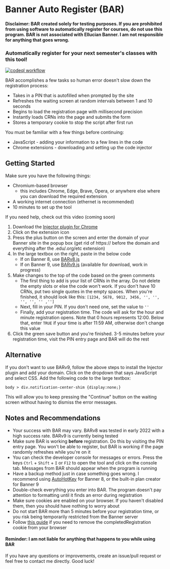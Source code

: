 # Banner Auto Register (BAR)
#### Disclaimer: BAR created solely for testing purposes. If you are prohibited from using software to automatically register for courses, do not use this program. BAR is not associated with Ellucian Banner. I am not responsible for anything that goes wrong.

### Automatically register for your next semester's classes with this tool!
<a href="https://github.com/cm090/banner-auto-register/actions/workflows/codeql-analysis.yml">![codeql workflow](https://github.com/cm090/banner-auto-register/actions/workflows/codeql-analysis.yml/badge.svg)</a>

BAR accomplishes a few tasks so human error doesn't slow down the registration process:
- Takes in a PIN that is autofilled when prompted by the site
- Refreshes the waiting screen at random intervals between 1 and 10 seconds
- Begins to load the registration page with millisecond precision
- Instantly loads CRNs into the page and submits the form
- Stores a temporary cookie to stop the script after first run

You must be familiar with a few things before continuing:
- JavaScript - adding your information to a few lines in the code
- Chrome extensions - downloading and setting up the code injector

## Getting Started
Make sure you have the following things:
- Chromium-based browser
  - this includes Chrome, Edge, Brave, Opera, or anywhere else where you can download the required extension
- A working internet connection (ethernet is recommended)
- 10 minutes to set up the tool

If you need help, check out this video (coming soon)

1. Download the <a href="https://chrome.google.com/webstore/detail/injector/bfdonckegflhbiamlmidciapolfccmmb" target="_blank">Injector plugin for Chrome</a>
2. Click on the extension icon
3. Press the plus button on the screen and enter the domain of your Banner site in the popup box (get rid of https:// before the domain and everything after the .edu/.org/etc extension)
4. In the large textbox on the right, paste in the below code
   - If on Banner 8, use <a href="https://github.com/cm090/banner-auto-register/blob/main/BARv8.js" target="_blank">BARv8.js</a>
   - If on Banner 9, use <a href="https://github.com/cm090/banner-auto-register/blob/main/BARv9.js" target="_blank">BARv9.js</a> (available for download, work in progress)
5. Make changes to the top of the code based on the green comments
   - The first thing to add is your list of CRNs in the array. Do not delete the empty slots or else the code won't work. If you don't have 10 CRNs, put two single quotes in the empty spaces. When you're finished, it should look like this: `[1234, 5678, 9012, 3456, '', '', '', '', '' ,'']`
   - Next, fill in your PIN. If you don't need one, set the value to `''`
   - Finally, add your registration time. The code will ask for the hour and minute registration opens. Note that 0 hours represents 12:00. Below that, enter `TRUE` if your time is after 11:59 AM, otherwise don't change this value
6. Click the green save button and you're finished. 3-5 minutes before your registration time, visit the PIN entry page and BAR will do the rest

## Alternative
If you don't want to use BARv9, follow the above steps to install the Injector plugin and add your domain. Click on the dropdown that says JavaScript and select CSS. Add the following code to the large textbox:
```
body > div.notification-center-shim {display:none;}
```
This will allow you to keep pressing the "Continue" button on the waiting screen without having to dismiss the error messages.

## Notes and Recommendations
- Your success with BAR may vary. BARv8 was tested in early 2022 with a high success rate. BARv9 is currently being tested
- Make sure BAR is working **before** registration. Do this by visiting the PIN entry page. You won't be able to register, but BAR is working if the page randomly refreshes while you're on it
- You can check the developer console for messages or errors. Press the keys `Ctrl` + `Shift` + `I` or `F12` to open the tool and click on the console tab. Messages from BAR should appear when the program is running
- Have a backup method just in case something goes wrong. I recommend using <a href="https://autohotkey.com" target="_blank">AutoHotKey</a> for Banner 8, or the built-in plan creator for Banner 9
- Double-check everything you enter into BAR. The program doesn't pay attention to formatting until it finds an error during registration
- Make sure cookies are enabled on your browser. If you haven't disabled them, then you should have nothing to worry about
- Do not start BAR more than 5 minutes before your registration time, or you risk being temporarily restricted from the Banner server
- Follow [this guide](https://github.com/cm090/banner-auto-register/blob/main/remove-cookies.md) if you need to remove the completedRegistration cookie from your browser

#### Reminder: I am not liable for anything that happens to you while using BAR

If you have any questions or improvements, create an issue/pull request or feel free to contact me directly. Good luck!
